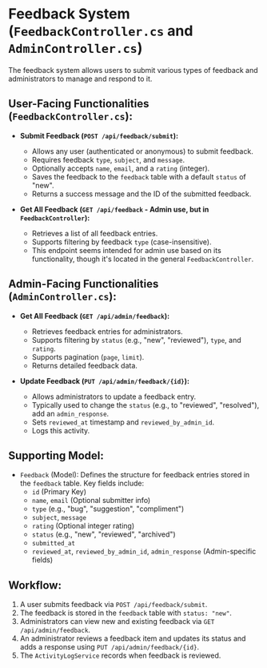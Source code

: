 # Feedback System (`FeedbackController.cs` and `AdminController.cs`)

The feedback system allows users to submit various types of feedback and administrators to manage and respond to it.

## User-Facing Functionalities (`FeedbackController.cs`):

*   **Submit Feedback (`POST /api/feedback/submit`):**
    *   Allows any user (authenticated or anonymous) to submit feedback.
    *   Requires feedback `type`, `subject`, and `message`.
    *   Optionally accepts `name`, `email`, and a `rating` (integer).
    *   Saves the feedback to the `feedback` table with a default `status` of "new".
    *   Returns a success message and the ID of the submitted feedback.

*   **Get All Feedback (`GET /api/feedback` - Admin use, but in `FeedbackController`):**
    *   Retrieves a list of all feedback entries.
    *   Supports filtering by feedback `type` (case-insensitive).
    *   This endpoint seems intended for admin use based on its functionality, though it's located in the general `FeedbackController`.

## Admin-Facing Functionalities (`AdminController.cs`):

*   **Get All Feedback (`GET /api/admin/feedback`):**
    *   Retrieves feedback entries for administrators.
    *   Supports filtering by `status` (e.g., "new", "reviewed"), `type`, and `rating`.
    *   Supports pagination (`page`, `limit`).
    *   Returns detailed feedback data.

*   **Update Feedback (`PUT /api/admin/feedback/{id}`):**
    *   Allows administrators to update a feedback entry.
    *   Typically used to change the `status` (e.g., to "reviewed", "resolved"), add an `admin_response`.
    *   Sets `reviewed_at` timestamp and `reviewed_by_admin_id`.
    *   Logs this activity.

## Supporting Model:

*   `Feedback` (Model): Defines the structure for feedback entries stored in the `feedback` table. Key fields include:
    *   `id` (Primary Key)
    *   `name`, `email` (Optional submitter info)
    *   `type` (e.g., "bug", "suggestion", "compliment")
    *   `subject`, `message`
    *   `rating` (Optional integer rating)
    *   `status` (e.g., "new", "reviewed", "archived")
    *   `submitted_at`
    *   `reviewed_at`, `reviewed_by_admin_id`, `admin_response` (Admin-specific fields)

## Workflow:

1.  A user submits feedback via `POST /api/feedback/submit`.
2.  The feedback is stored in the `feedback` table with `status: "new"`.
3.  Administrators can view new and existing feedback via `GET /api/admin/feedback`.
4.  An administrator reviews a feedback item and updates its status and adds a response using `PUT /api/admin/feedback/{id}`.
5.  The `ActivityLogService` records when feedback is reviewed.
